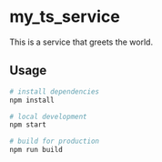# my_ts_service

This is a service that greets the world.

## Usage

```bash
# install dependencies
npm install

# local development
npm start

# build for production
npm run build
```
